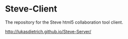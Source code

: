 Steve-Client
============

The repository for the Steve html5 collaboration tool client.

<http://lukasdietrich.github.io/Steve-Server/>
